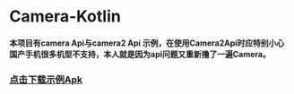 # Camera-Kotlin
#### 本项目有camera Api与camera2 Api 示例，在使用Camera2Api时应特别小心国产手机很多机型不支持，本人就是因为api问题又重新撸了一遍Camera。

### [点击下载示例Apk](https://github.com/AndyYang2014/Camera2/raw/master/app/release/app-release.apk)








